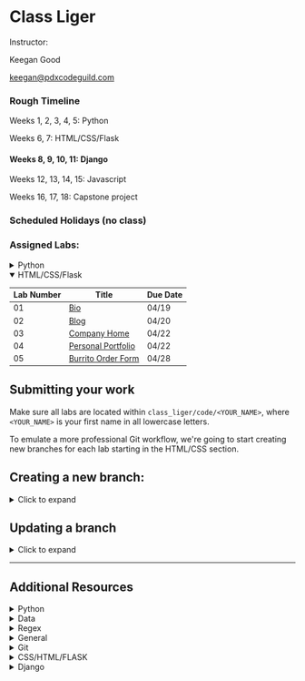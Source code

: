# Class Liger

Instructor:

Keegan Good

keegan@pdxcodeguild.com

### Rough Timeline

Weeks 1, 2, 3, 4, 5: Python

Weeks 6, 7: HTML/CSS/Flask

#### Weeks 8, 9, 10, 11: Django

Weeks 12, 13, 14, 15: Javascript

Weeks 16, 17, 18: Capstone project

### Scheduled Holidays (no class)

### Assigned Labs:

<details>
  <summary>Python</summary>

| Lab Number | Title                                                                            | Due Date |
| ---------- | -------------------------------------------------------------------------------- | -------- |
| Lab 02a    | <a href="1 Python/labs/02a Mad Lib.md">Madlib</a>                                | 03/15    |
| Lab 02b    | <a href="1 Python/labs/02b Make Change.md">Make Change</a>                       | 03/16    |
| Lab 03b    | <a href="1 Python/labs/03b AverageNum.md">Average Number</a>                     | 03/17    |
| Lab 05     | <a href="1 Python/labs/05 Palindrome Checker.md">Palindrome Checker</a>          | 03/18    |
| Lab 06b    | <a href="1 Python/labs/06b Credit Card Validation.md">Credit Card Validation</a> | 03/21    |
| Lab 07     | <a href="1 Python/labs/07 Peaks and Valleys.md">Peaks and Valleys</a>            | 03/23    |
| Lab 08     | <a href="1 Python/labs/08 Pick6.md">Pick 6</a>                                   | 03/25    |
| Lab 09     | <a href="1 Python/labs/09 Blackjack Advice.md">Blackjack Advice</a>              | 03/28    |
| Lab 10     | <a href="1 Python/labs/10 Dad Joke API.md">Dad Joke API</a>                      | 03/29    |
| Lab 11     | <a href="1 Python/labs/11 Rot Cipher.md">Rot 13</a>                              | 03/31    |
| Lab 14     | <a href="1 Python/labs/14 ATM.md">ATM</a>                                        | 04/04    |
| Lab 17     | <a href="1 Python/labs/17 Contact List.md">Contact List</a>                      | 04/06    |
| N/A        | <a href="1 Python/labs/MiniCapstone.md">Mini Capstone</a>                        | 04/01    |

</details>
<details open>
  <summary>HTML/CSS/Flask</summary>

| Lab Number | Title                                                                               | Due Date |
| ---------- | ----------------------------------------------------------------------------------- | -------- |
| 01         | <a href="2 Flask + HTML + CSS\labs\01 Bio.md">Bio</a>                               | 04/19    |
| 02         | <a href="2 Flask + HTML + CSS\labs\02 Blog.md">Blog</a>                             | 04/20    |
| 03         | <a href="2 Flask + HTML + CSS\labs\03 Company.md">Company Home</a>                  | 04/22    |
| 04         | <a href="2 Flask + HTML + CSS\labs\04 Personal Portfolio.md">Personal Portfolio</a> | 04/22    |
| 05         | <a href="2 Flask + HTML + CSS\labs\05 Burrito Order Form.md">Burrito Order Form</a> | 04/28    |

</details>

## Submitting your work

Make sure all labs are located within `class_liger/code/<YOUR_NAME>`, where `<YOUR_NAME>` is your first name in all lowercase letters.

To emulate a more professional Git workflow, we're going to start creating new branches for each lab starting in the HTML/CSS section.

<h2>Creating a new branch:</h2>
<details>
<summary>Click to expand</summary>

- `git branch` to check that you're on the main branch, use `git checkout main` to go to the main branch if needed.

- `git status` to check if your local main branch is up to date with origin/main on Github.
- `git pull` if needed to pull any recent changes to your local repository

- Create a new branch and switch to it.

  - Option 1:

    - `git branch <YOUR_NAME-SECTION-LAB_NUMBER>`
    - `git checkout <YOUR_NAME-SECTION-LAB_NUMBER>`

  - Option 2:

    The `-b` flag can be used after the `checkout` command to combine these two steps:

    `git checkout -b <YOUR_NAME-SECTION-LAB_NUMBER>`

  **e.g.** My branch for the **"Lab 01 - Bio"** in the **HTML/CSS** section would be named: `keegan-htmlcss-lab01`. The name can vary a bit from this example, but please keep the chosen formatting consistent from one lab to another.

- `git add <FILENAME>` to add a specific file or `git add .` to add everything in the current dicrectory
- `git commit -m "your commit message"` to commit your work

- A remote branch will need to be created for each new local branch. Git will usually display the proper command to do this when a new branch is pushed for the first time.

  The command is:

  `git push --set-upstream origin <BRANCH_NAME>`

  **OR**

  `git push -u origin <BRANCH_NAME>`

  <details>
    <summary>Screenshot</summary>
    <img src="images/screenshots/set_upstream_message.png" width=800>
  </details>

- After successfully pushing your new branch to Github, you should see the option to create a Pull Request for your branch on the main repo page.

  <details>
    <summary>Screenshot</summary>
    <img src="images/screenshots/pull_request_button.png" width=800>
  </details>

- If you don't see that message, you'll have to navigate to your new remote branch
  <details>
    <summary>Screenshot</summary>
    <img src="images/screenshots/switch_branch.gif" width=800>
  </details>

- Once you've navigated to your individual branch, you'll find the option to create a Pull Request in the "Contribute" dropdown.
  <details>
    <summary>Screenshot</summary>
    <img src="images/screenshots/open_pull_request_alternative.gif" width=800>
  </details>

- Click the "Open Pull Request" button. Add a comment to your Pull Request like "Submitting Lab 00" and click "Create Pull request"
  <details>
    <summary>Screenshot</summary>
    <img src="images/screenshots/create_pull_request.png" width=800>
  </details>
</details>

## Updating a branch

<details>
<summary>Click to expand</summary>
After a Pull Request is submitted, the code on that branch will be checked.

Necessary corrections or adjustments will be posted as comments on the Pull Request on Github and the Pull Request will be closed. When the corrections are made, submit the Pull Request again for checking.

Corrections will be made only to that particular branch.

- `git checkout <YOUR_NAME-SECTION-LAB_NUMBER>`

- Add and commit updated files.

- `git push` to push your changes up to the remote repository on GitHub

- Only one Pull Request is allowed per branch.

  - If a Pull Request is already open for the branch, a message will be added to the current Pull Request for the new commits.
  - If a Pull Request is not already open for the branch a new Pull Request will need to be created.

- Once a lab is complete, its branch will be merged into the `main` branch.
</details>

---

## Additional Resources

<details>
<summary>Python</summary>
<ul>
<li><a href="https://pep8.org/">Python Style Guide (PEP8)</a></li>
<li><a href="https://peps.python.org/pep-0020/">The Zen of Python (PEP20)</a></li>
</ul>
</details>

<details>
<summary>Data</summary>
<ul>
<li><a href="https://corgis-edu.github.io/corgis/json/">CORGIS: The Collection of Really Great, Interesting, Situated Datasets</a></li>
</ul>
</details>

<details>
<summary>Regex</summary>
<ul>
<li><a href="https://www.regex101.com/">Regex101.com</a> - Explore regular expressions and save useful patterns for later</li>
<li><a href="https://learngitbranching.js.org/?locale=en_US">Learn Git Branching Game</a></li>
<li><a href="https://www.youtube.com/watch?v=sa-TUpSx1JA">Corey Schafer - Regex</a></li>
</ul>
</details>

<details>
<summary>General</summary>
<ul>
<li><a href="https://medium.com/@JeffLombardJr/for-new-devs-how-to-ask-intelligent-questions-be1c70a0128f">How to Ask Intelligent Questions as a New Developer</a></li>
<li><a href="https://github.com/PdxCodeGuild/Programming101/tree/master/docs/flowcharts">Flowcharts</a></li>
<li><a href="https://code.visualstudio.com/shortcuts/keyboard-shortcuts-windows.pdf">VS Code Keyboard Shortcuts - Windows</a></li>
<li><a href="https://code.visualstudio.com/shortcuts/keyboard-shortcuts-macos.pdf">VS Code Keyboard Shortcuts - Mac</a></li>
<li><a href="https://codepen.io">Codepen</a></li>
</ul>
</details>

<details>
<summary>Git</summary>
<ul>
<li><a href="https://juristr.com/blog/2013/04/git-explained/">Git Explained: For Beginners</a></li>
<li><a href="https://learngitbranching.js.org/?locale=en_US">Learn Git Branching Game</a></li>
</ul>
</details>

<details>
<summary>CSS/HTML/FLASK</summary>
<ul>
<li><a href="https://css-tricks.com/snippets/css/a-guide-to-flexbox/">A Guide to Flexbox</a></li>
<li><a href="https://www.w3schools.com/css/">w3schools CSS</a></li>
<li><a href="https://www.w3schools.com/html/">w3schools HTML</a></li>
<li><a href="https://flukeout.github.io/">CSS Diner game</a></li>
<li><a href="https://flexboxfroggy.com/">Flexbox Froggy game</a></li>
<li><a href="https://codingfantasy.com/games/flexboxadventure">Flexbox Adventure game</a></li>
<li><a href="http://coolors.co/">coolors.co Color Picker</a></li>
<li><a href="http://color.adobe.com/">Adobe.com Color Picker</a></li>
</ul>
</details>


<details>
  <summary>Django</summary>
  <ul>
  <li>
    <details>
      <summary>Folder Structure</summary>
      <p>
      <img src="images/screenshots/django_file_structure.png" width=800>
      </p>
    </details>
    </li>
    </ul>
</details>
